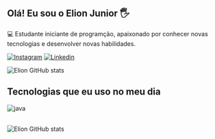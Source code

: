 ## Olá! Eu sou o Elion Junior 🖐️
💻 Estudante iniciante de programção, apaixonado por conhecer novas tecnologias e desenvolver novas habilidades.

[![Instagram](https://img.shields.io/badge/Instagram-E4405F?style=for-the-badge&logo=instagram&logoColor=white)](https://www.instagram.com/elionjunior.ffc/)
[![Linkedin](https://img.shields.io/badge/LinkedIn-0077B5?style=for-the-badge&logo=linkedin&logoColor=white)](https://www.linkedin.com/in/elion-camilo-da-silva-junior-13332632b/)

![Elion GitHub stats](https://github-readme-stats.vercel.app/api?username=L1onx-py&theme=dracula)

## Tecnologias que eu uso no meu dia

<div style="display: inline_block">
  <img align="center" alt="java" src="https://img.shields.io/badge/Java-ED8B00?style=for-the-badge&logo=openjdk&logoColor=white" />
</div><br/>

![Elion GitHub stats](https://github-readme-stats.vercel.app/api/top-langs/?username=L1onx-py&theme=dracula)

